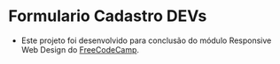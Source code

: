 # Formulario Cadastro DEVs

- Este projeto foi desenvolvido para conclusão do módulo Responsive Web Design do [FreeCodeCamp](https://freecodecamp.org).
